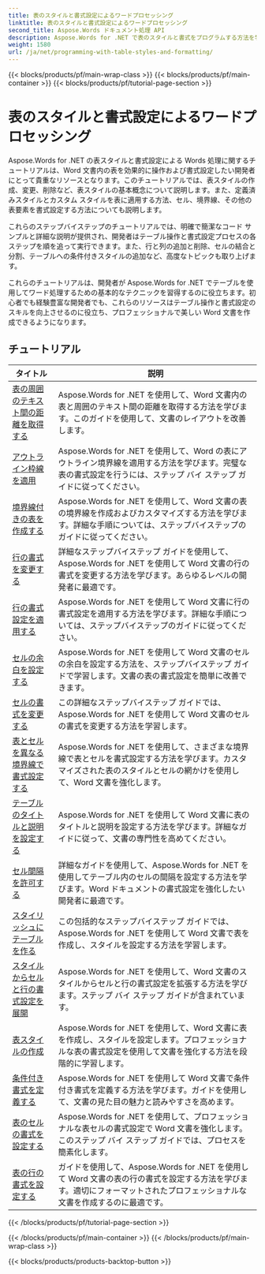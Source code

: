 ```yaml
---
title: 表のスタイルと書式設定によるワードプロセッシング
linktitle: 表のスタイルと書式設定によるワードプロセッシング
second_title: Aspose.Words ドキュメント処理 API
description: Aspose.Words for .NET で表のスタイルと書式をプログラムする方法を学びます。ステップバイステップのチュートリアルと C# のサンプル コードを使用して、定義済みのスタイルを適用したり、セルの書式や境界線などをカスタマイズしたりする方法を学びます。
weight: 1580
url: /ja/net/programming-with-table-styles-and-formatting/
---
```


{{< blocks/products/pf/main-wrap-class >}}
{{< blocks/products/pf/main-container >}}
{{< blocks/products/pf/tutorial-page-section >}}

# 表のスタイルと書式設定によるワードプロセッシング

Aspose.Words for .NET の表スタイルと書式設定による Words 処理に関するチュートリアルは、Word 文書内の表を効果的に操作および書式設定したい開発者にとって貴重なリソースとなります。このチュートリアルでは、表スタイルの作成、変更、削除など、表スタイルの基本概念について説明します。また、定義済みスタイルとカスタム スタイルを表に適用する方法、セル、境界線、その他の表要素を書式設定する方法についても説明します。

これらのステップバイステップのチュートリアルでは、明確で簡潔なコード サンプルと詳細な説明が提供され、開発者はテーブル操作と書式設定プロセスの各ステップを順を追って実行できます。また、行と列の追加と削除、セルの結合と分割、テーブルへの条件付きスタイルの追加など、高度なトピックも取り上げます。

これらのチュートリアルは、開発者が Aspose.Words for .NET でテーブルを使用してワード処理するための基本的なテクニックを習得するのに役立ちます。初心者でも経験豊富な開発者でも、これらのリソースはテーブル操作と書式設定のスキルを向上させるのに役立ち、プロフェッショナルで美しい Word 文書を作成できるようになります。

 ## チュートリアル
| タイトル | 説明 |
| --- | --- |
| [表の周囲のテキスト間の距離を取得する](./get-distance-between-table-surrounding-text/) | Aspose.Words for .NET を使用して、Word 文書内の表と周囲のテキスト間の距離を取得する方法を学びます。このガイドを使用して、文書のレイアウトを改善します。 |
| [アウトライン枠線を適用](./apply-outline-border/) | Aspose.Words for .NET を使用して、Word の表にアウトライン境界線を適用する方法を学びます。完璧な表の書式設定を行うには、ステップ バイ ステップ ガイドに従ってください。 |
| [境界線付きの表を作成する](./build-table-with-borders/) | Aspose.Words for .NET を使用して、Word 文書の表の境界線を作成およびカスタマイズする方法を学びます。詳細な手順については、ステップバイステップのガイドに従ってください。 |
| [行の書式を変更する](./modify-row-formatting/) | 詳細なステップバイステップ ガイドを使用して、Aspose.Words for .NET を使用して Word 文書の行の書式を変更する方法を学びます。あらゆるレベルの開発者に最適です。 |
| [行の書式設定を適用する](./apply-row-formatting/) | Aspose.Words for .NET を使用して Word 文書に行の書式設定を適用する方法を学びます。詳細な手順については、ステップバイステップのガイドに従ってください。 |
| [セルの余白を設定する](./set-cell-padding/) | Aspose.Words for .NET を使用して Word 文書のセルの余白を設定する方法を、ステップバイステップ ガイドで学習します。文書の表の書式設定を簡単に改善できます。 |
| [セルの書式を変更する](./modify-cell-formatting/) | この詳細なステップバイステップ ガイドでは、Aspose.Words for .NET を使用して Word 文書のセルの書式を変更する方法を学習します。 |
| [表とセルを異なる境界線で書式設定する](./format-table-and-cell-with-different-borders/) | Aspose.Words for .NET を使用して、さまざまな境界線で表とセルを書式設定する方法を学びます。カスタマイズされた表のスタイルとセルの網かけを使用して、Word 文書を強化します。 |
| [テーブルのタイトルと説明を設定する](./set-table-title-and-description/) | Aspose.Words for .NET を使用して Word 文書に表のタイトルと説明を設定する方法を学びます。詳細なガイドに従って、文書の専門性を高めてください。 |
| [セル間隔を許可する](./allow-cell-spacing/) | 詳細なガイドを使用して、Aspose.Words for .NET を使用してテーブル内のセルの間隔を設定する方法を学びます。Word ドキュメントの書式設定を強化したい開発者に最適です。 |
| [スタイリッシュにテーブルを作る](./build-table-with-style/) | この包括的なステップバイステップ ガイドでは、Aspose.Words for .NET を使用して Word 文書で表を作成し、スタイルを設定する方法を学習します。 |
| [スタイルからセルと行の書式設定を展開](./expand-formatting-on-cells-and-row-from-style/) | Aspose.Words for .NET を使用して、Word 文書のスタイルからセルと行の書式設定を拡張する方法を学びます。ステップ バイ ステップ ガイドが含まれています。 |
| [表スタイルの作成](./create-table-style/) | Aspose.Words for .NET を使用して、Word 文書に表を作成し、スタイルを設定します。プロフェッショナルな表の書式設定を使用して文書を強化する方法を段階的に学習します。 |
| [条件付き書式を定義する](./define-conditional-formatting/) | Aspose.Words for .NET を使用して Word 文書で条件付き書式を定義する方法を学びます。ガイドを使用して、文書の見た目の魅力と読みやすさを高めます。 |
| [表のセルの書式を設定する](./set-table-cell-formatting/) | Aspose.Words for .NET を使用して、プロフェッショナルな表セルの書式設定で Word 文書を強化します。このステップ バイ ステップ ガイドでは、プロセスを簡素化します。 |
| [表の行の書式を設定する](./set-table-row-formatting/) | ガイドを使用して、Aspose.Words for .NET を使用して Word 文書の表の行の書式を設定する方法を学びます。適切にフォーマットされたプロフェッショナルな文書を作成するのに最適です。 |
{{< /blocks/products/pf/tutorial-page-section >}}

{{< /blocks/products/pf/main-container >}}
{{< /blocks/products/pf/main-wrap-class >}}

{{< blocks/products/products-backtop-button >}}
